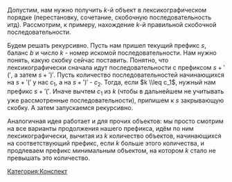 Допустим, нам нужно получить $k$-й объект в лексикографическом порядке
(перестановку, сочетание, скобочную последовательность итд).
Рассмотрим, к примеру, нахождение $k$-й правильной скобочной
последовательности.

Будем решать рекурсивно. Пусть нам пришел текущий префикс $s$, баланс
$b$ и число $k$ - номер искомой последовательности. Нам нужно понять,
какую скобку сейчас поставить. Понятно, что лексикографически сначала
идут последовательности с префиксом $s + '('$, а затем $s + ')'$. Пусть
количество последовательностей начинающихся на $s + '('$ у нас $c_1$,
а на $s + ')'$ - $c_2$. Тогда, если $k \\leq c_1$, нужный нам префикс
$s + '('$. Иначе вычтем $c_1$ из $k$ (чтобы в дальнейшем не учитывать
уже рассмотренные последовательности), припишем к $s$ закрывающую
скобку. А затем запускаемся рекурсивно.

Аналогичная идея работает и для прочих объектов: мы просто смотрим на
все варианты продолжения нашего префикса, идём по ним
лексикографически, вычитая из $k$ количество объектов,
начинающихся на соответствующий префикс, если $k$ больше этого
количества, и продлеваем префикс минимальным объектом, на
котором $k$ стало не превышать это количество.

[Категория:Конспект](Категория:Конспект "wikilink")